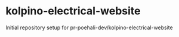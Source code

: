 # kolpino-electrical-website

Initial repository setup for pr-poehali-dev/kolpino-electrical-website